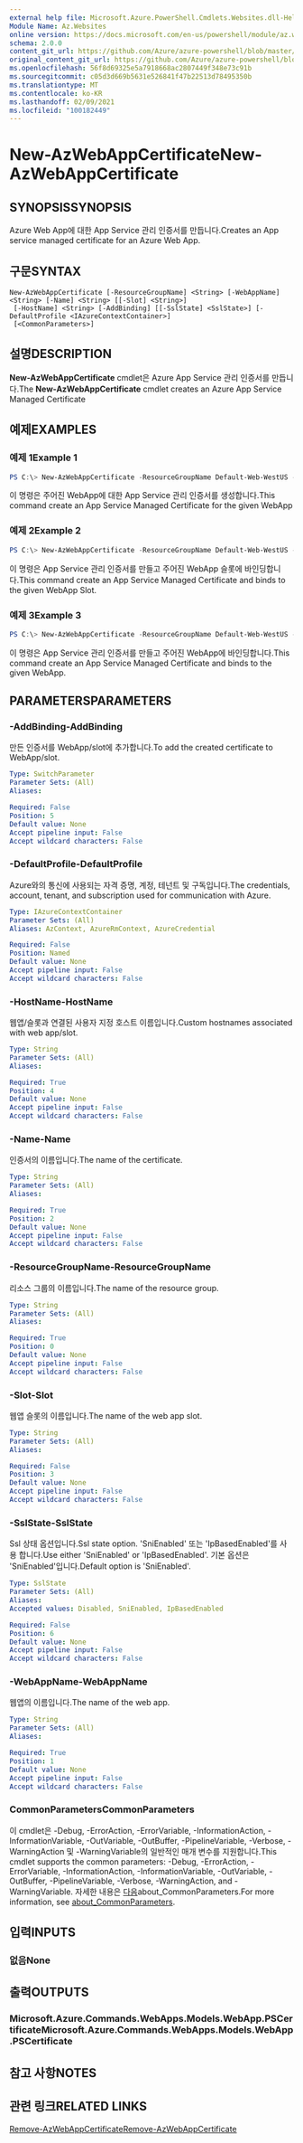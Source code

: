 ```yaml
---
external help file: Microsoft.Azure.PowerShell.Cmdlets.Websites.dll-Help.xml
Module Name: Az.Websites
online version: https://docs.microsoft.com/en-us/powershell/module/az.websites/new-AzWebAppCertificate
schema: 2.0.0
content_git_url: https://github.com/Azure/azure-powershell/blob/master/src/Websites/Websites/help/New-AzWebAppCertificate.md
original_content_git_url: https://github.com/Azure/azure-powershell/blob/master/src/Websites/Websites/help/New-AzWebAppCertificate.md
ms.openlocfilehash: 56f8d69325e5a7918668ac2807449f348e73c91b
ms.sourcegitcommit: c05d3d669b5631e526841f47b22513d78495350b
ms.translationtype: MT
ms.contentlocale: ko-KR
ms.lasthandoff: 02/09/2021
ms.locfileid: "100182449"
---
```

# <span data-ttu-id="555e6-101">New-AzWebAppCertificate</span><span class="sxs-lookup"><span data-stu-id="555e6-101">New-AzWebAppCertificate</span></span>

## <span data-ttu-id="555e6-102">SYNOPSIS</span><span class="sxs-lookup"><span data-stu-id="555e6-102">SYNOPSIS</span></span>
<span data-ttu-id="555e6-103">Azure Web App에 대한 App Service 관리 인증서를 만듭니다.</span><span class="sxs-lookup"><span data-stu-id="555e6-103">Creates an App service managed certificate for an Azure Web App.</span></span> 

## <span data-ttu-id="555e6-104">구문</span><span class="sxs-lookup"><span data-stu-id="555e6-104">SYNTAX</span></span>

```
New-AzWebAppCertificate [-ResourceGroupName] <String> [-WebAppName] <String> [-Name] <String> [[-Slot] <String>]
 [-HostName] <String> [-AddBinding] [[-SslState] <SslState>] [-DefaultProfile <IAzureContextContainer>]
 [<CommonParameters>]
```

## <span data-ttu-id="555e6-105">설명</span><span class="sxs-lookup"><span data-stu-id="555e6-105">DESCRIPTION</span></span>
<span data-ttu-id="555e6-106">**New-AzWebAppCertificate** cmdlet은 Azure App Service 관리 인증서를 만듭니다.</span><span class="sxs-lookup"><span data-stu-id="555e6-106">The **New-AzWebAppCertificate** cmdlet creates an Azure App Service Managed Certificate</span></span>
## <span data-ttu-id="555e6-107">예제</span><span class="sxs-lookup"><span data-stu-id="555e6-107">EXAMPLES</span></span>

### <span data-ttu-id="555e6-108">예제 1</span><span class="sxs-lookup"><span data-stu-id="555e6-108">Example 1</span></span>
```powershell
PS C:\> New-AzWebAppCertificate -ResourceGroupName Default-Web-WestUS -WebAppName "ContosoSite" -Name"ContosoCert" -HostName "www.ContosoSite.net"
```

<span data-ttu-id="555e6-109">이 명령은 주어진 WebApp에 대한 App Service 관리 인증서를 생성합니다.</span><span class="sxs-lookup"><span data-stu-id="555e6-109">This command create an App Service Managed Certificate for the given WebApp</span></span>

### <span data-ttu-id="555e6-110">예제 2</span><span class="sxs-lookup"><span data-stu-id="555e6-110">Example 2</span></span>
```powershell
PS C:\> New-AzWebAppCertificate -ResourceGroupName Default-Web-WestUS -WebAppName "ContosoSite" -Name"ContosoCert" -HostName "www.ContosoSite.net" -Slot "test" -AddCertBinding
```

<span data-ttu-id="555e6-111">이 명령은 App Service 관리 인증서를 만들고 주어진 WebApp 슬롯에 바인딩합니다.</span><span class="sxs-lookup"><span data-stu-id="555e6-111">This command create an App Service Managed Certificate and binds to the given WebApp Slot.</span></span>

### <span data-ttu-id="555e6-112">예제 3</span><span class="sxs-lookup"><span data-stu-id="555e6-112">Example 3</span></span>
```powershell
PS C:\> New-AzWebAppCertificate -ResourceGroupName Default-Web-WestUS -WebAppName "ContosoSite" -Name"ContosoCert" -HostName "www.ContosoSite.net" -AddBinding
```

<span data-ttu-id="555e6-113">이 명령은 App Service 관리 인증서를 만들고 주어진 WebApp에 바인딩합니다.</span><span class="sxs-lookup"><span data-stu-id="555e6-113">This command create an App Service Managed Certificate and binds to the given WebApp.</span></span>

## <span data-ttu-id="555e6-114">PARAMETERS</span><span class="sxs-lookup"><span data-stu-id="555e6-114">PARAMETERS</span></span>

### <span data-ttu-id="555e6-115">-AddBinding</span><span class="sxs-lookup"><span data-stu-id="555e6-115">-AddBinding</span></span>
<span data-ttu-id="555e6-116">만든 인증서를 WebApp/slot에 추가합니다.</span><span class="sxs-lookup"><span data-stu-id="555e6-116">To add the created certificate to WebApp/slot.</span></span>

```yaml
Type: SwitchParameter
Parameter Sets: (All)
Aliases:

Required: False
Position: 5
Default value: None
Accept pipeline input: False
Accept wildcard characters: False
```

### <span data-ttu-id="555e6-117">-DefaultProfile</span><span class="sxs-lookup"><span data-stu-id="555e6-117">-DefaultProfile</span></span>
<span data-ttu-id="555e6-118">Azure와의 통신에 사용되는 자격 증명, 계정, 테넌트 및 구독입니다.</span><span class="sxs-lookup"><span data-stu-id="555e6-118">The credentials, account, tenant, and subscription used for communication with Azure.</span></span>

```yaml
Type: IAzureContextContainer
Parameter Sets: (All)
Aliases: AzContext, AzureRmContext, AzureCredential

Required: False
Position: Named
Default value: None
Accept pipeline input: False
Accept wildcard characters: False
```

### <span data-ttu-id="555e6-119">-HostName</span><span class="sxs-lookup"><span data-stu-id="555e6-119">-HostName</span></span>
<span data-ttu-id="555e6-120">웹앱/슬롯과 연결된 사용자 지정 호스트 이름입니다.</span><span class="sxs-lookup"><span data-stu-id="555e6-120">Custom hostnames associated with web app/slot.</span></span>

```yaml
Type: String
Parameter Sets: (All)
Aliases:

Required: True
Position: 4
Default value: None
Accept pipeline input: False
Accept wildcard characters: False
```

### <span data-ttu-id="555e6-121">-Name</span><span class="sxs-lookup"><span data-stu-id="555e6-121">-Name</span></span>
<span data-ttu-id="555e6-122">인증서의 이름입니다.</span><span class="sxs-lookup"><span data-stu-id="555e6-122">The name of the certificate.</span></span>

```yaml
Type: String
Parameter Sets: (All)
Aliases:

Required: True
Position: 2
Default value: None
Accept pipeline input: False
Accept wildcard characters: False
```

### <span data-ttu-id="555e6-123">-ResourceGroupName</span><span class="sxs-lookup"><span data-stu-id="555e6-123">-ResourceGroupName</span></span>
<span data-ttu-id="555e6-124">리소스 그룹의 이름입니다.</span><span class="sxs-lookup"><span data-stu-id="555e6-124">The name of the resource group.</span></span>

```yaml
Type: String
Parameter Sets: (All)
Aliases:

Required: True
Position: 0
Default value: None
Accept pipeline input: False
Accept wildcard characters: False
```

### <span data-ttu-id="555e6-125">-Slot</span><span class="sxs-lookup"><span data-stu-id="555e6-125">-Slot</span></span>
<span data-ttu-id="555e6-126">웹앱 슬롯의 이름입니다.</span><span class="sxs-lookup"><span data-stu-id="555e6-126">The name of the web app slot.</span></span>

```yaml
Type: String
Parameter Sets: (All)
Aliases:

Required: False
Position: 3
Default value: None
Accept pipeline input: False
Accept wildcard characters: False
```

### <span data-ttu-id="555e6-127">-SslState</span><span class="sxs-lookup"><span data-stu-id="555e6-127">-SslState</span></span>
<span data-ttu-id="555e6-128">Ssl 상태 옵션입니다.</span><span class="sxs-lookup"><span data-stu-id="555e6-128">Ssl state option.</span></span>
<span data-ttu-id="555e6-129">'SniEnabled' 또는 'IpBasedEnabled'를 사용 합니다.</span><span class="sxs-lookup"><span data-stu-id="555e6-129">Use either 'SniEnabled' or 'IpBasedEnabled'.</span></span>
<span data-ttu-id="555e6-130">기본 옵션은 'SniEnabled'입니다.</span><span class="sxs-lookup"><span data-stu-id="555e6-130">Default option is 'SniEnabled'.</span></span>

```yaml
Type: SslState
Parameter Sets: (All)
Aliases:
Accepted values: Disabled, SniEnabled, IpBasedEnabled

Required: False
Position: 6
Default value: None
Accept pipeline input: False
Accept wildcard characters: False
```

### <span data-ttu-id="555e6-131">-WebAppName</span><span class="sxs-lookup"><span data-stu-id="555e6-131">-WebAppName</span></span>
<span data-ttu-id="555e6-132">웹앱의 이름입니다.</span><span class="sxs-lookup"><span data-stu-id="555e6-132">The name of the web app.</span></span>

```yaml
Type: String
Parameter Sets: (All)
Aliases:

Required: True
Position: 1
Default value: None
Accept pipeline input: False
Accept wildcard characters: False
```

### <span data-ttu-id="555e6-133">CommonParameters</span><span class="sxs-lookup"><span data-stu-id="555e6-133">CommonParameters</span></span>
<span data-ttu-id="555e6-134">이 cmdlet은 -Debug, -ErrorAction, -ErrorVariable, -InformationAction, -InformationVariable, -OutVariable, -OutBuffer, -PipelineVariable, -Verbose, -WarningAction 및 -WarningVariable의 일반적인 매개 변수를 지원합니다.</span><span class="sxs-lookup"><span data-stu-id="555e6-134">This cmdlet supports the common parameters: -Debug, -ErrorAction, -ErrorVariable, -InformationAction, -InformationVariable, -OutVariable, -OutBuffer, -PipelineVariable, -Verbose, -WarningAction, and -WarningVariable.</span></span> <span data-ttu-id="555e6-135">자세한 내용은 [다음](http://go.microsoft.com/fwlink/?LinkID=113216)about_CommonParameters.</span><span class="sxs-lookup"><span data-stu-id="555e6-135">For more information, see [about_CommonParameters](http://go.microsoft.com/fwlink/?LinkID=113216).</span></span>

## <span data-ttu-id="555e6-136">입력</span><span class="sxs-lookup"><span data-stu-id="555e6-136">INPUTS</span></span>

### <span data-ttu-id="555e6-137">없음</span><span class="sxs-lookup"><span data-stu-id="555e6-137">None</span></span>

## <span data-ttu-id="555e6-138">출력</span><span class="sxs-lookup"><span data-stu-id="555e6-138">OUTPUTS</span></span>

### <span data-ttu-id="555e6-139">Microsoft.Azure.Commands.WebApps.Models.WebApp.PSCertificate</span><span class="sxs-lookup"><span data-stu-id="555e6-139">Microsoft.Azure.Commands.WebApps.Models.WebApp.PSCertificate</span></span>

## <span data-ttu-id="555e6-140">참고 사항</span><span class="sxs-lookup"><span data-stu-id="555e6-140">NOTES</span></span>

## <span data-ttu-id="555e6-141">관련 링크</span><span class="sxs-lookup"><span data-stu-id="555e6-141">RELATED LINKS</span></span>
[<span data-ttu-id="555e6-142">Remove-AzWebAppCertificate</span><span class="sxs-lookup"><span data-stu-id="555e6-142">Remove-AzWebAppCertificate</span></span>](./Remove-AzWebAppCertificate.md)